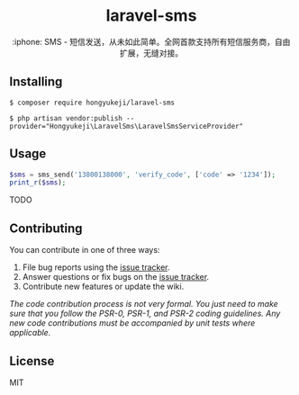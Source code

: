 <h1 align="center"> laravel-sms </h1>

<p align="center"> :iphone: SMS - 短信发送，从未如此简单。全网首款支持所有短信服务商，自由扩展，无缝对接。</p>


## Installing

```shell
$ composer require hongyukeji/laravel-sms

$ php artisan vendor:publish --provider="Hongyukeji\LaravelSms\LaravelSmsServiceProvider"
```

## Usage

```php
$sms = sms_send('13800138000', 'verify_code', ['code' => '1234']);
print_r($sms);
```
TODO

## Contributing

You can contribute in one of three ways:

1. File bug reports using the [issue tracker](https://github.com/hongyukeji/laravel-sms/issues).
2. Answer questions or fix bugs on the [issue tracker](https://github.com/hongyukeji/laravel-sms/issues).
3. Contribute new features or update the wiki.

_The code contribution process is not very formal. You just need to make sure that you follow the PSR-0, PSR-1, and PSR-2 coding guidelines. Any new code contributions must be accompanied by unit tests where applicable._

## License

MIT